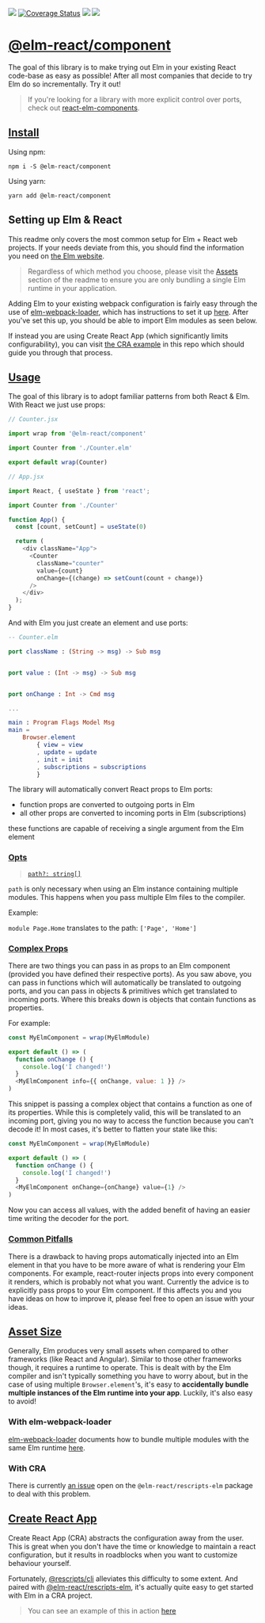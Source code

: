 ![](https://badge.fury.io/js/%40elm-react%2Fcomponent.svg) [![Coverage Status](https://coveralls.io/repos/github/Parasrah/elm-react-component/badge.svg?branch=improvements)](https://coveralls.io/github/Parasrah/elm-react-component?branch=improvements) ![](https://david-dm.org/parasrah/elm-react-component.svg) ![](https://github.com/parasrah/elm-react-component/workflows/tests/badge.svg)

# [@elm-react/component](#description)

The goal of this library is to make trying out Elm in your existing React code-base as easy as possible! After all most companies that decide to try Elm do so incrementally. Try it out!

> If you're looking for a library with more explicit control over ports, check out [react-elm-components](https://github.com/cultureamp/react-elm-components).

## [Install](#install)

Using npm:

`npm i -S @elm-react/component`

Using yarn:

`yarn add @elm-react/component`

## Setting up Elm & React

This readme only covers the most common setup for Elm + React web projects. If your needs deviate from this, you should find the information you need on [the Elm website](https://elm-lang.org/).

> Regardless of which method you choose, please visit the [Assets](README.md/#assets) section of the readme to ensure you are only bundling a single Elm runtime in your application.

Adding Elm to your existing webpack configuration is fairly easy through the use of [elm-webpack-loader](https://github.com/elm-community/elm-webpack-loader), which has instructions to set it up [here](https://github.com/elm-community/elm-webpack-loader#elm-loader---). After you've set this up, you should be able to import Elm modules as seen below.

If instead you are using Create React App (which significantly limits configurability), you can visit [the CRA example](example#example) in this repo which should guide you through that process.

## [Usage](#usage)

The goal of this library is to adopt familiar patterns from both React & Elm. With React we just use props:

```javascript
// Counter.jsx

import wrap from '@elm-react/component'

import Counter from './Counter.elm'

export default wrap(Counter)
```

```javascript
// App.jsx

import React, { useState } from 'react';

import Counter from './Counter'

function App() {
  const [count, setCount] = useState(0)

  return (
    <div className="App">
      <Counter
        className="counter"
        value={count}
        onChange={(change) => setCount(count + change)}
      />
    </div>
  );
}
```

And with Elm you just create an element and use ports:

```elm
-- Counter.elm

port className : (String -> msg) -> Sub msg


port value : (Int -> msg) -> Sub msg


port onChange : Int -> Cmd msg

...

main : Program Flags Model Msg
main =
    Browser.element
        { view = view
        , update = update
        , init = init
        , subscriptions = subscriptions
        }
```

The library will automatically convert React props to Elm ports:

* function props are converted to outgoing ports in Elm
* all other props are converted to incoming ports in Elm (subscriptions)

these functions are capable of receiving a single argument from the Elm element

### [Opts](#opts)

> [`path?: string[]`](#opts-path)

`path` is only necessary when using an Elm instance containing multiple modules. This happens when you pass multiple Elm files to the compiler.

Example:

`module Page.Home` translates to the path: `['Page', 'Home']`

### [Complex Props](#complex-props)

There are two things you can pass in as props to an Elm component (provided you have defined their respective ports). As you saw above, you can pass in functions which will automatically be translated to outgoing ports, and you can pass in objects & primitives which get translated to incoming ports. Where this breaks down is objects that contain functions as properties.

For example:

```javascript
const MyElmComponent = wrap(MyElmModule)

export default () => (
  function onChange () {
    console.log('I changed!')
  }
  <MyElmComponent info={{ onChange, value: 1 }} />
)
```

This snippet is passing a complex object that contains a function as one of its properties. While this is completely valid, this will be translated to an incoming port, giving you no way to access the function because you can't decode it! In most cases, it's better to flatten your state like this:

```javascript
const MyElmComponent = wrap(MyElmModule)

export default () => (
  function onChange () {
    console.log('I changed!')
  }
  <MyElmComponent onChange={onChange} value={1} />
)
```

Now you can access all values, with the added benefit of having an easier time writing the decoder for the port.

### [Common Pitfalls](#pitfalls)

There is a drawback to having props automatically injected into an Elm element in that you have to be more aware of what is rendering your Elm components. For example, react-router injects props into every component it renders, which is probably not what you want. Currently the advice is to explicitly pass props to your Elm component. If this affects you and you have ideas on how to improve it, please feel free to open an issue with your ideas. 

## [Asset Size](#assets)

Generally, Elm produces very small assets when compared to other frameworks (like React and Angular). Similar to those other frameworks though, it requires a runtime to operate. This is dealt with by the Elm compiler and isn't typically something you have to worry about, but in the case of using multiple `Browser.element`'s, it's easy to **accidentally bundle multiple instances of the Elm runtime into your app**. Luckily, it's also easy to avoid!

### With elm-webpack-loader

[elm-webpack-loader](https://github.com/elm-community/elm-webpack-loader) documents how to bundle multiple modules with the same Elm runtime [here](https://github.com/elm-community/elm-webpack-loader#files-default---path-to-required-file).

### With CRA

There is currently [an issue](https://github.com/Parasrah/rescripts-elm/issues/3) open on the `@elm-react/rescripts-elm` package to deal with this problem.

## [Create React App](#cra)

Create React App (CRA) abstracts the configuration away from the user. This is great when you don't have the time or knowledge to maintain a react configuration, but it results in roadblocks when you want to customize behaviour yourself.

Fortunately, [@rescripts/cli](https://github.com/harrysolovay/rescripts) alleviates this difficulty to some extent. And paired with [@elm-react/rescripts-elm](https://github.com/Parasrah/rescripts-elm), it's actually quite easy to get started with Elm in a CRA project.

> You can see an example of this in action [here](example#example)
